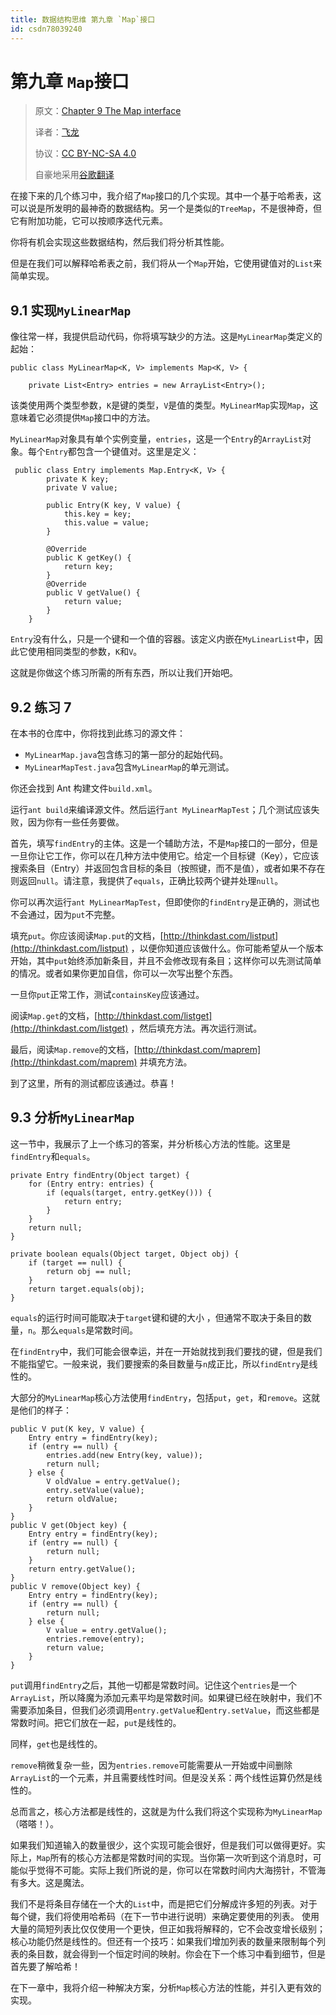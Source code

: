 ```yaml
---
title: 数据结构思维 第九章 `Map`接口
id: csdn78039240
---
```


# 第九章 `Map`接口

> 原文：[Chapter 9 The Map interface](http://greenteapress.com/thinkdast/html/thinkdast010.html)
> 
> 译者：[飞龙](https://github.com/wizardforcel)
> 
> 协议：[CC BY-NC-SA 4.0](http://creativecommons.org/licenses/by-nc-sa/4.0/)
> 
> 自豪地采用[谷歌翻译](https://translate.google.cn/)

在接下来的几个练习中，我介绍了`Map`接口的几个实现。其中一个基于哈希表，这可以说是所发明的最神奇的数据结构。另一个是类似的`TreeMap`，不是很神奇，但它有附加功能，它可以按顺序迭代元素。

你将有机会实现这些数据结构，然后我们将分析其性能。

但是在我们可以解释哈希表之前，我们将从一个`Map`开始，它使用键值对的`List`来简单实现。

## 9.1 实现`MyLinearMap`

像往常一样，我提供启动代码，你将填写缺少的方法。这是`MyLinearMap`类定义的起始：

```
public class MyLinearMap<K, V> implements Map<K, V> {

    private List<Entry> entries = new ArrayList<Entry>();
```

该类使用两个类型参数，`K`是键的类型，`V`是值的类型。`MyLinearMap`实现`Map`，这意味着它必须提供`Map`接口中的方法。

`MyLinearMap`对象具有单个实例变量，`entries`，这是一个`Entry`的`ArrayList`对象。每个`Entry`都包含一个键值对。这里是定义：

```
 public class Entry implements Map.Entry<K, V> {
        private K key;
        private V value;

        public Entry(K key, V value) {
            this.key = key;
            this.value = value;
        }

        @Override
        public K getKey() {
            return key;
        }
        @Override
        public V getValue() {
            return value;
        }
    }
```

`Entry`没有什么，只是一个键和一个值的容器。该定义内嵌在`MyLinearList`中，因此它使用相同类型的参数，`K`和`V`。

这就是你做这个练习所需的所有东西，所以让我们开始吧。

## 9.2 练习 7

在本书的仓库中，你将找到此练习的源文件：

*   `MyLinearMap.java`包含练习的第一部分的起始代码。
*   `MyLinearMapTest.java`包含`MyLinearMap`的单元测试。

你还会找到 Ant 构建文件`build.xml`。

运行`ant build`来编译源文件。然后运行`ant MyLinearMapTest`；几个测试应该失败，因为你有一些任务要做。

首先，填写`findEntry`的主体。这是一个辅助方法，不是`Map`接口的一部分，但是一旦你让它工作，你可以在几种方法中使用它。给定一个目标键（Key），它应该搜索条目（Entry）并返回包含目标的条目（按照键，而不是值），或者如果不存在则返回`null`。请注意，我提供了`equals`，正确比较两个键并处理`null`。

你可以再次运行`ant MyLinearMapTest`，但即使你的`findEntry`是正确的，测试也不会通过，因为`put`不完整。

填充`put`。你应该阅读`Map.put`的文档，[http://thinkdast.com/listput](http://thinkdast.com/listput) ，以便你知道应该做什么。你可能希望从一个版本开始，其中`put`始终添加新条目，并且不会修改现有条目；这样你可以先测试简单的情况。或者如果你更加自信，你可以一次写出整个东西。

一旦你`put`正常工作，测试`containsKey`应该通过。

阅读`Map.get`的文档，[http://thinkdast.com/listget](http://thinkdast.com/listget) ，然后填充方法。再次运行测试。

最后，阅读`Map.remove`的文档，[http://thinkdast.com/maprem](http://thinkdast.com/maprem) 并填充方法。

到了这里，所有的测试都应该通过。恭喜！

## 9.3 分析`MyLinearMap`

这一节中，我展示了上一个练习的答案，并分析核心方法的性能。这里是`findEntry`和`equals`。

```
private Entry findEntry(Object target) {
    for (Entry entry: entries) {
        if (equals(target, entry.getKey())) {
            return entry;
        }
    }
    return null;
}

private boolean equals(Object target, Object obj) {
    if (target == null) {
        return obj == null;
    }
    return target.equals(obj);
}
```

`equals`的运行时间可能取决于`target`键和键的大小 ，但通常不取决于条目的数量，`n`。那么`equals`是常数时间。

在`findEntry`中，我们可能会很幸运，并在一开始就找到我们要找的键，但是我们不能指望它。一般来说，我们要搜索的条目数量与`n`成正比，所以`findEntry`是线性的。

大部分的`MyLinearMap`核心方法使用`findEntry`，包括`put`，`get`，和`remove`。这就是他们的样子：

```
public V put(K key, V value) {
    Entry entry = findEntry(key);
    if (entry == null) {
        entries.add(new Entry(key, value));
        return null;
    } else {
        V oldValue = entry.getValue();
        entry.setValue(value);
        return oldValue;
    }
}
public V get(Object key) {
    Entry entry = findEntry(key);
    if (entry == null) {
        return null;
    }
    return entry.getValue();
}
public V remove(Object key) {
    Entry entry = findEntry(key);
    if (entry == null) {
        return null;
    } else {
        V value = entry.getValue();
        entries.remove(entry);
        return value;
    }
}
```

`put`调用`findEntry`之后，其他一切都是常数时间。记住这个`entries`是一个`ArrayList`，所以降魔为添加元素平均是常数时间。如果键已经在映射中，我们不需要添加条目，但我们必须调用`entry.getValue`和`entry.setValue`，而这些都是常数时间。把它们放在一起，`put`是线性的。

同样，`get`也是线性的。

`remove`稍微复杂一些，因为`entries.remove`可能需要从一开始或中间删除`ArrayList`的一个元素，并且需要线性时间。但是没关系：两个线性运算仍然是线性的。

总而言之，核心方法都是线性的，这就是为什么我们将这个实现称为`MyLinearMap`（嗒嗒！）。

如果我们知道输入的数量很少，这个实现可能会很好，但是我们可以做得更好。实际上，`Map`所有的核心方法都是常数时间的实现。当你第一次听到这个消息时，可能似乎觉得不可能。实际上我们所说的是，你可以在常数时间内大海捞针，不管海有多大。这是魔法。

我们不是将条目存储在一个大的`List`中，而是把它们分解成许多短的列表。对于每个键，我们将使用哈希码（在下一节中进行说明）来确定要使用的列表。
使用大量的简短列表比仅仅使用一个更快，但正如我将解释的，它不会改变增长级别；核心功能仍然是线性的。但还有一个技巧：如果我们增加列表的数量来限制每个列表的条目数，就会得到一个恒定时间的映射。你会在下一个练习中看到细节，但是首先要了解哈希！

在下一章中，我将介绍一种解决方案，分析`Map`核心方法的性能，并引入更有效的实现。